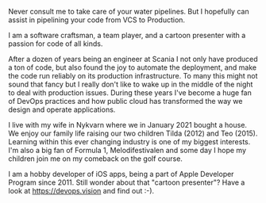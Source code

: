 Never consult me to take care of your water pipelines. But I hopefully can assist in pipelining your code from VCS to Production.  

I am a software craftsman, a team player, and a cartoon presenter with a passion for code of all kinds. 

After a dozen of years being an engineer at Scania I not only have produced a ton of code, but also found the joy to automate the deployment, and make the code run reliably on its production infrastructure. To many this might not sound that fancy but I really don't like to wake up in the middle of the night to deal with production issues. During these years I've become a huge fan of DevOps practices and how public cloud has transformed the way we design and operate applications.  

I live with my wife in Nykvarn where we in January 2021 bought a house. We enjoy our family life raising our two children Tilda (2012) and Teo (2015). Learning within this ever changing industry is one of my biggest interests. I'm also a big fan of Formula 1, Melodifestivalen and some day I hope my children join me on my comeback on the golf course. 

I am a hobby developer of iOS apps, being a part of Apple Developer Program since 2011. Still wonder about that "cartoon presenter"? Have a look at https://devops.vision and find out :-).

